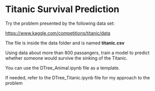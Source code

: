 # Titanic Survival Prediction

Try the problem presented by the following data set:

https://www.kaggle.com/competitions/titanic/data

The file is inside the data folder and is named **titanic.csv** 

Using data about more than 800 passangers, train a model to predict whether someone would survive the sinking of the Titanic.

You can use the DTree_Animal.ipynb file as a template.

If needed, refer to the DTree_Titanic.ipynb file for my approach to the problem